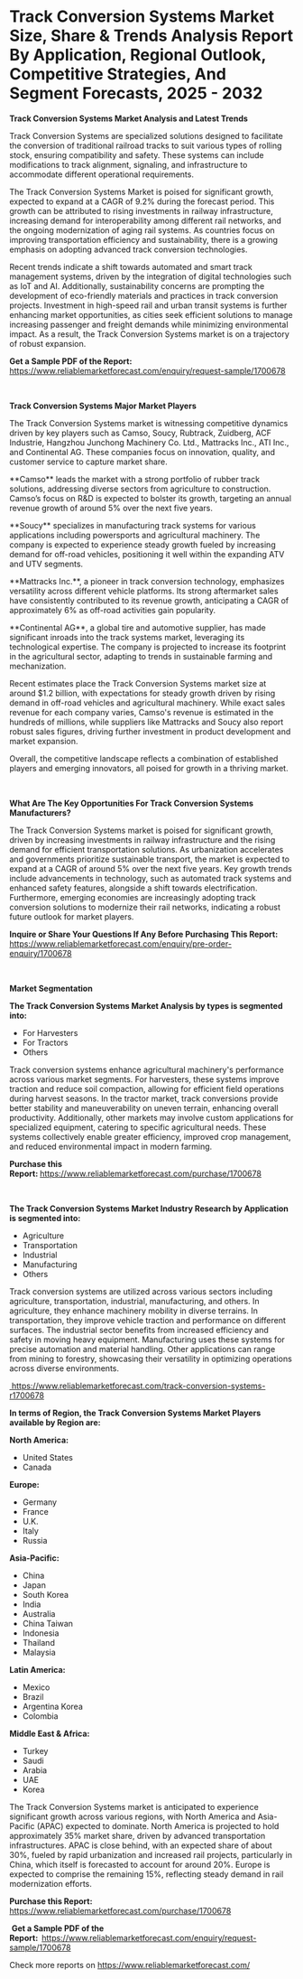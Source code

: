 <p><h1>Track Conversion Systems Market Size, Share & Trends Analysis Report By Application, Regional Outlook, Competitive Strategies, And Segment Forecasts, 2025 - 2032</h1></p><p><strong>Track Conversion Systems Market Analysis and Latest Trends</strong></p>
<p><p>Track Conversion Systems are specialized solutions designed to facilitate the conversion of traditional railroad tracks to suit various types of rolling stock, ensuring compatibility and safety. These systems can include modifications to track alignment, signaling, and infrastructure to accommodate different operational requirements.</p><p>The Track Conversion Systems Market is poised for significant growth, expected to expand at a CAGR of 9.2% during the forecast period. This growth can be attributed to rising investments in railway infrastructure, increasing demand for interoperability among different rail networks, and the ongoing modernization of aging rail systems. As countries focus on improving transportation efficiency and sustainability, there is a growing emphasis on adopting advanced track conversion technologies.</p><p>Recent trends indicate a shift towards automated and smart track management systems, driven by the integration of digital technologies such as IoT and AI. Additionally, sustainability concerns are prompting the development of eco-friendly materials and practices in track conversion projects. Investment in high-speed rail and urban transit systems is further enhancing market opportunities, as cities seek efficient solutions to manage increasing passenger and freight demands while minimizing environmental impact. As a result, the Track Conversion Systems market is on a trajectory of robust expansion.</p></p>
<p><strong>Get a Sample PDF of the Report:&nbsp;</strong> <a href="https://www.reliablemarketforecast.com/enquiry/request-sample/1700678?utm_campaign=1900&utm_medium=2&utm_source=Github&utm_content=ia&utm_term=09012025&utm_id=track-conversion-systems">https://www.reliablemarketforecast.com/enquiry/request-sample/1700678</a></p>
<p>&nbsp;</p>
<p><strong>Track Conversion Systems Major Market Players</strong></p>
<p><p>The Track Conversion Systems market is witnessing competitive dynamics driven by key players such as Camso, Soucy, Rubtrack, Zuidberg, ACF Industrie, Hangzhou Junchong Machinery Co. Ltd., Mattracks Inc., ATI Inc., and Continental AG. These companies focus on innovation, quality, and customer service to capture market share.</p><p>**Camso** leads the market with a strong portfolio of rubber track solutions, addressing diverse sectors from agriculture to construction. Camso’s focus on R&D is expected to bolster its growth, targeting an annual revenue growth of around 5% over the next five years.</p><p>**Soucy** specializes in manufacturing track systems for various applications including powersports and agricultural machinery. The company is expected to experience steady growth fueled by increasing demand for off-road vehicles, positioning it well within the expanding ATV and UTV segments.</p><p>**Mattracks Inc.**, a pioneer in track conversion technology, emphasizes versatility across different vehicle platforms. Its strong aftermarket sales have consistently contributed to its revenue growth, anticipating a CAGR of approximately 6% as off-road activities gain popularity.</p><p>**Continental AG**, a global tire and automotive supplier, has made significant inroads into the track systems market, leveraging its technological expertise. The company is projected to increase its footprint in the agricultural sector, adapting to trends in sustainable farming and mechanization.</p><p>Recent estimates place the Track Conversion Systems market size at around $1.2 billion, with expectations for steady growth driven by rising demand in off-road vehicles and agricultural machinery. While exact sales revenue for each company varies, Camso's revenue is estimated in the hundreds of millions, while suppliers like Mattracks and Soucy also report robust sales figures, driving further investment in product development and market expansion. </p><p>Overall, the competitive landscape reflects a combination of established players and emerging innovators, all poised for growth in a thriving market.</p></p>
<p>&nbsp;</p>
<p><strong>What Are The Key Opportunities For Track Conversion Systems Manufacturers?</strong></p>
<p><p>The Track Conversion Systems market is poised for significant growth, driven by increasing investments in railway infrastructure and the rising demand for efficient transportation solutions. As urbanization accelerates and governments prioritize sustainable transport, the market is expected to expand at a CAGR of around 5% over the next five years. Key growth trends include advancements in technology, such as automated track systems and enhanced safety features, alongside a shift towards electrification. Furthermore, emerging economies are increasingly adopting track conversion solutions to modernize their rail networks, indicating a robust future outlook for market players.</p></p>
<p><strong>Inquire or Share Your Questions If Any Before Purchasing This Report:</strong> <a href="https://www.reliablemarketforecast.com/enquiry/pre-order-enquiry/1700678?utm_campaign=1900&utm_medium=2&utm_source=Github&utm_content=ia&utm_term=09012025&utm_id=track-conversion-systems">https://www.reliablemarketforecast.com/enquiry/pre-order-enquiry/1700678</a></p>
<p>&nbsp;</p>
<p><strong>Market Segmentation</strong></p>
<p><strong>The Track Conversion Systems Market Analysis by types is segmented into:</strong></p>
<p><ul><li>For Harvesters</li><li>For Tractors</li><li>Others</li></ul></p>
<p><p>Track conversion systems enhance agricultural machinery's performance across various market segments. For harvesters, these systems improve traction and reduce soil compaction, allowing for efficient field operations during harvest seasons. In the tractor market, track conversions provide better stability and maneuverability on uneven terrain, enhancing overall productivity. Additionally, other markets may involve custom applications for specialized equipment, catering to specific agricultural needs. These systems collectively enable greater efficiency, improved crop management, and reduced environmental impact in modern farming.</p></p>
<p><strong>Purchase this Report:&nbsp;</strong><a href="https://www.reliablemarketforecast.com/purchase/1700678?utm_campaign=1900&utm_medium=2&utm_source=Github&utm_content=ia&utm_term=09012025&utm_id=track-conversion-systems">https://www.reliablemarketforecast.com/purchase/1700678</a></p>
<p>&nbsp;</p>
<p><strong>The Track Conversion Systems Market Industry Research by Application is segmented into:</strong></p>
<p><ul><li>Agriculture</li><li>Transportation</li><li>Industrial</li><li>Manufacturing</li><li>Others</li></ul></p>
<p><p>Track conversion systems are utilized across various sectors including agriculture, transportation, industrial, manufacturing, and others. In agriculture, they enhance machinery mobility in diverse terrains. In transportation, they improve vehicle traction and performance on different surfaces. The industrial sector benefits from increased efficiency and safety in moving heavy equipment. Manufacturing uses these systems for precise automation and material handling. Other applications can range from mining to forestry, showcasing their versatility in optimizing operations across diverse environments.</p></p>
<p><a href="https://www.reliablemarketforecast.com/track-conversion-systems-r1700678?utm_campaign=1900&utm_medium=2&utm_source=Github&utm_content=ia&utm_term=09012025&utm_id=track-conversion-systems">&nbsp;https://www.reliablemarketforecast.com/track-conversion-systems-r1700678</a></p>
<p><strong>In terms of Region, the Track Conversion Systems Market Players available by Region are:</strong></p>
<p>
    <p> <strong> North America: </strong>
        <ul>
            <li>United States</li>
            <li>Canada</li>
        </ul>
        </p> 
    <p> <strong> Europe: </strong>
        <ul>
            <li>Germany</li>
            <li>France</li>
            <li>U.K.</li>
            <li>Italy</li>
            <li>Russia</li>
        </ul>
        </p> 
    <p> <strong> Asia-Pacific: </strong>
        <ul>
            <li>China</li>
            <li>Japan</li>
            <li>South Korea</li>
            <li>India</li>
            <li>Australia</li>
            <li>China Taiwan</li>
            <li>Indonesia</li>
            <li>Thailand</li>
            <li>Malaysia</li>
        </ul>
        </p> 
    <p> <strong> Latin America: </strong>
        <ul>
            <li>Mexico</li>
            <li>Brazil</li>
            <li>Argentina Korea</li>
            <li>Colombia</li>
        </ul>
        </p> 
    <p> <strong> Middle East & Africa: </strong>
        <ul>
            <li>Turkey</li>
            <li>Saudi</li>
            <li>Arabia</li>
            <li>UAE</li>
            <li>Korea</li>
        </ul>
    </p>
    </p>
<p><p>The Track Conversion Systems market is anticipated to experience significant growth across various regions, with North America and Asia-Pacific (APAC) expected to dominate. North America is projected to hold approximately 35% market share, driven by advanced transportation infrastructures. APAC is close behind, with an expected share of about 30%, fueled by rapid urbanization and increased rail projects, particularly in China, which itself is forecasted to account for around 20%. Europe is expected to comprise the remaining 15%, reflecting steady demand in rail modernization efforts.</p></p>
<p><strong>Purchase this Report: </strong><a href="https://www.reliablemarketforecast.com/purchase/1700678?utm_campaign=1900&utm_medium=2&utm_source=Github&utm_content=ia&utm_term=09012025&utm_id=track-conversion-systems">https://www.reliablemarketforecast.com/purchase/1700678</a></p>
<p>&nbsp;<strong>Get a Sample PDF of the Report:&nbsp;&nbsp;</strong><a href="https://www.reliablemarketforecast.com/enquiry/request-sample/1700678?utm_campaign=1900&utm_medium=2&utm_source=Github&utm_content=ia&utm_term=09012025&utm_id=track-conversion-systems">https://www.reliablemarketforecast.com/enquiry/request-sample/1700678</a></p>
<p><strong></strong></p>
<p>Check more reports on <a href="https://www.reliablemarketforecast.com/?utm_campaign=1900&utm_medium=2&utm_source=Github&utm_content=ia&utm_term=09012025&utm_id=track-conversion-systems">https://www.reliablemarketforecast.com/</a></p>